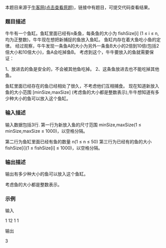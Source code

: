 本题目来源于[牛客网(点击查看原题)](https://www.nowcoder.com/questionTerminal/e3dd485dd23a42899228305658457927)，链接中有题目，可提交代码查看结果。

### 题目描述

牛牛有一个鱼缸。鱼缸里面已经有n条鱼，每条鱼的大小为 fishSize[i] (1 ≤ i ≤ n,均为正整数)，牛牛现在想把新捕捉的鱼放入鱼缸。
鱼缸内存在着大鱼吃小鱼的定律。
经过观察，牛牛发现一条鱼A的大小为另外一条鱼B大小的2倍到10倍(包括2倍大小和10倍大小)，鱼A会吃掉鱼B。
考虑到这个，牛牛要放入的鱼就需要保证：

1、放进去的鱼是安全的，不会被其他鱼吃掉。
2、这条鱼放进去也不能吃掉其他鱼。

鱼缸里面已经存在的鱼已经相处了很久，不考虑他们互相捕食。
现在知道新放入鱼的大小范围 [minSize,maxSize] (考虑鱼的大小都是整数表示),牛牛想知道有多少种大小的鱼可以放入这个鱼缸。


### 输入描述

输入数据包括3行. 第一行为新放入鱼的尺寸范围 minSize,maxSize(1 ≤ minSize,maxSize ≤ 1000)，以空格分隔。

 第二行为鱼缸里面已经有鱼的数量 n(1 ≤ n ≤ 50)
 第三行为已经有的鱼的大小 fishSize[i](1 ≤ fishSize[i] ≤ 1000)，以空格分隔。

### 输出描述

输出有多少种大小的鱼可以放入这个鱼缸。

考虑鱼的大小都是整数表示。


### 示例

输入

1 12 1 1

输出

3